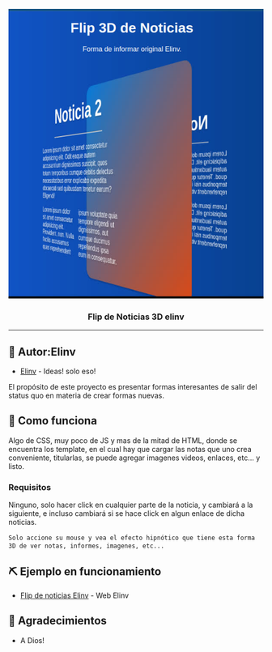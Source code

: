<p align="center">
  <a href="" rel="noopener">
 <img src="./flip_portada.jpg" alt="Flip de Noticias 3D elinv"></a>
</p>

<h3 align="center">Flip de Noticias 3D elinv</h3>

---

## 🧐 Autor:Elinv <a name = "Autor:Elinv"></a>
- [Elinv](https://www.elinv.musica.ar/) - Ideas! solo eso!

El propósito de este proyecto es presentar formas interesantes de salir del status quo en materia de crear formas nuevas.

## 🏁 Como funciona <a name = "Como funciona"></a>

Algo de CSS, muy poco de JS y mas de la mitad de HTML, donde se encuentra los template, en el cual hay que cargar las notas que uno crea conveniente, titularlas, se puede agregar imagenes videos, enlaces, etc... y listo.

### Requisitos

Ninguno, solo hacer click en cualquier parte de la noticia, y cambiará a la siguiente, e incluso cambiará si se hace click en algun enlace de dicha noticias.

```
Solo accione su mouse y vea el efecto hipnótico que tiene esta forma 3D de ver notas, informes, imagenes, etc...
```

## ⛏️ Ejemplo en funcionamiento <a name = "Ver el ejemplo en funcionamiento en nuestra web"></a>

- [Flip de noticias Elinv](https://www.elinv.musica.ar/soft/github/flipDeNoticias/) - Web Elinv

## 🎉 Agradecimientos <a name = "Agradecimientos"></a>

- A Dios!
